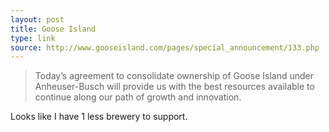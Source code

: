 ```yaml
---
layout: post
title: Goose Island
type: link
source: http://www.gooseisland.com/pages/special_announcement/133.php
---
```


>Today’s agreement to consolidate ownership of Goose Island under Anheuser-Busch will provide us with the best resources available to continue along our path of growth and innovation.

Looks like I have 1 less brewery to support.